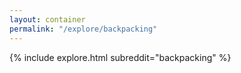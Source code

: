 ```yaml
---
layout: container
permalink: "/explore/backpacking"
---
```


<link rel="stylesheet" type="text/css" href="/static/css/explore.css">
{% include explore.html subreddit="backpacking" %}

